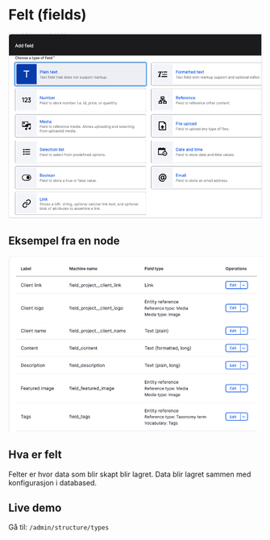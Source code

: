 # Felt (fields)

<img src="add_fields.png" alt="drawing" width="600">

## Eksempel fra en node

<img src="example_field_types.png" alt="drawing" width="600">

## Hva er felt

Felter er hvor data som blir skapt blir lagret. Data blir lagret sammen med konfigurasjon i databased.

## Live demo

Gå til: `/admin/structure/types`
